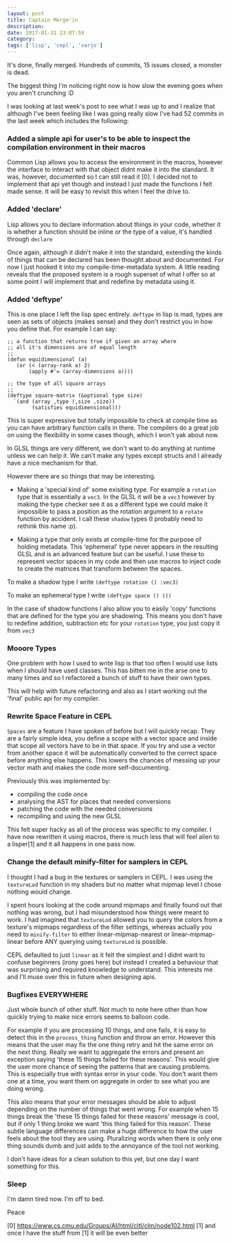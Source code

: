 ```yaml
---
layout: post
title: Captain Merge'in
description:
date: 2017-01-31 23:07:59
category:
tags: ['lisp', 'cepl', 'varjo']
---
```


It's done, finally merged. Hundreds of commits, 15 issues closed, a monster is dead.

The biggest thing I'm noticing right now is how slow the evening goes when you aren't crunching :D

I was looking at last week's post to see what I was up to and I realize that although I've been feeling like I was going really slow I've had 52 commits in the last week which includes the following:

### Added a simple api for user's to be able to inspect the compilation environment in their macros

Common Lisp allows you to access the environment in the macros, however the interface to interact with that object didnt make it into the standard. It was, however, documented so I can still read it [0]. I decided not to implement that api yet though and instead I just made the functions I felt made sense. It will be easy to revisit this when I feel the drive to.

### Added 'declare'

Lisp allows you to declare information about things in your code, whether it is whether a function should be inline or the type of a value, it's handled through `declare`

Once again, although it didn't make it into the standard, extending the kinds of things that can be declared has been thought about and documented. For now I just hooked it into my compile-time-metadata system. A little reading reveals that the proposed system is a rough superset of what I offer so at some point I will implement that and redefine by metadata using it.

### Added 'deftype'

This is one place I left the lisp spec entirely. `deftype` in lisp is mad, types are seen as sets of objects (makes sense) and they don't restrict you in how you define that. For example I can say:

```
;; a function that returns true if given an array where
;; all it's dimensions are of equal length
;;
(defun equidimensional (a)
   (or (< (array-rank a) 2)
       (apply #'= (array-dimensions a))))

;; the type of all square arrays
;;
(deftype square-matrix (&optional type size)
  `(and (array ,type (,size ,size))
        (satisfies equidimensional)))
```

This is super expressive but totally impossible to check at compile time as you can have arbitrary function calls in there. The compilers do a great job on using the flexibility in some cases though, which I won't yak about now.

In GLSL things are very different, we don't want to do anything at runtime unless we can help it. We can't make any types except structs and I already have a nice mechanism for that.

However there are so things that may be interesting.

- Making a 'special kind of' some exisiting type. For example a `rotation` type that is essentially a `vec3`. In the GLSL it will be a `vec3` however by making the type checker see it as a different type we could make it impossible to pass a position as the rotation argument to a `rotate` function by accident. I call these `shadow` types (I probably need to rethink this name :p).

- Making a type that only exists at compile-time for the purpose of holding metadata. This 'ephemeral' type never appears in the resulting GLSL and is an advanced feature but can be useful. I use these to represent vector spaces in my code and then use macros to inject code to create the matrices that transform between the spaces.

To make a shadow type I write `(deftype rotation () :vec3)`

To make an ephemeral type I write `(deftype space () ())`

In the case of shadow functions I also allow you to easily 'copy' functions that are defined for the type you are shadowing. This means you don't have to redefine addition, subtraction etc for your `rotation` type, you just copy it from `vec3`

### Mooore Types

One problem with how I used to write lisp is that too often I would use lists when I should have used classes. This has bitten me in the arse one to many times and so I refactored a bunch of stuff to have their own types.

This will help with future refactoring and also as I start working out the 'final' public api for my compiler.

### Rewrite Space Feature in CEPL

`Spaces` are a feature I have spoken of before but I will quickly recap. They are a fairly simple idea, you define a scope with a vector space and inside that scope all vectors have to be in that space. If you try and use a vector from another space it will be automatically converted to the correct space before anything else happens. This lowers the chances of messing up your vector math and makes the code more self-documenting.

Previously this was implemented by:

- compiling the code once
- analysing the AST for places that needed conversions
- patching the code with the needed conversions
- recompiling and using the new GLSL

This felt super hacky as all of the process was specific to my compiler. I have now rewritten it using macros, there is much less that will feel alien to a lisper[1] and it all happens in one pass now.

### Change the default minify-filter for samplers in CEPL

I thought I had a bug in the textures or samplers in CEPL. I was using the `textureLod` function in my shaders but no matter what mipmap level I chose nothing would change.

I spent hours looking at the code around mipmaps and finally found out that nothing was wrong, but I had misunderstood how things were meant to work. I had imagined that `textureLod` allowed you to query the colors from a texture's mipmaps regardless of the filter settings, whereas actually you need to `minify-filter` to either linear-mipmap-nearest or linear-mipmap-linear before ANY querying using `textureLod` is possible.

CEPL defaulted to just `linear` as it felt the simplest and I didnt want to confuse beginners (irony goes here) but instead I created a behaviour that was surprising and required knowledge to understand. This interests me and I'll muse over this in future when designing apis.

### Bugfixes EVERYWHERE

Just whole bunch of other stuff. Not much to note here other than how quickly trying to make nice errors seems to balloon code.

For example if you are processing 10 things, and one fails, it is easy to detect this in the `process_thing` function and throw an error. However this means that the user may fix the one thing retry and hit the same error on the next thing. Really we want to aggregate the errors and present an exception saying 'these 15 things failed for these reasons'. This would give the user more chance of seeing the patterns that are causing problems. This is especially true with syntax error in your code. You don't want them one at a time, you want them on aggregate in order to see what you are doing wrong.

This also means that your error messages should be able to adjust depending on the number of things that went wrong. For example when 15 things break the 'these 15 things failed for these reasons' message is cool, but if only 1 thing broke we want 'this thing failed for this reason'. These subtle language differences can make a huge difference to how the user feels about the tool they are using. Pluralizing words when there is only one thing sounds dumb and just adds to the annoyance of the tool not working.

I don't have ideas for a clean solution to this yet, but one day I want something for this.

### Sleep

I'm damn tired now. I'm off to bed.

Peace

[0] https://www.cs.cmu.edu/Groups/AI/html/cltl/clm/node102.html
[1] and once I have the stuff from [1] it will be even better
